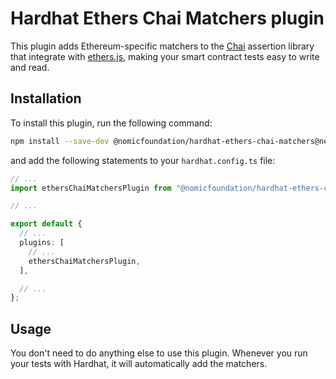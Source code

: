 # Hardhat Ethers Chai Matchers plugin

This plugin adds Ethereum-specific matchers to the [Chai](https://chaijs.com/) assertion library that integrate with [ethers.js](https://ethers.org/), making your smart contract tests easy to write and read.

## Installation

To install this plugin, run the following command:

```bash
npm install --save-dev @nomicfoundation/hardhat-ethers-chai-matchers@next
```

and add the following statements to your `hardhat.config.ts` file:

```typescript
// ...
import ethersChaiMatchersPlugin from "@nomicfoundation/hardhat-ethers-chai-matchers";

// ...

export default {
  // ...
  plugins: [
    // ...
    ethersChaiMatchersPlugin,
  ],

  // ...
};
```

## Usage

You don't need to do anything else to use this plugin. Whenever you run your tests with Hardhat, it will automatically add the matchers.
